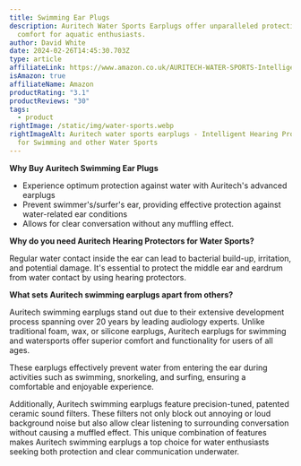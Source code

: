 ```yaml
---
title: Swimming Ear Plugs
description: Auritech Water Sports Earplugs offer unparalleled protection and
  comfort for aquatic enthusiasts.
author: David White
date: 2024-02-26T14:45:30.703Z
type: article
affiliateLink: https://www.amazon.co.uk/AURITECH-WATER-SPORTS-Intelligent-Protection/dp/B00DEDN4JE?maas=maas_adg_66FED6D2A670277255112D7CD8040AE9_afap_abs&ref_=aa_maas&tag=maas
isAmazon: true
affiliateName: Amazon
productRating: "3.1"
productReviews: "30"
tags:
  - product
rightImage: /static/img/water-sports.webp
rightImageAlt: Auritech water sports earplugs - Intelligent Hearing Protection
  for Swimming and other Water Sports
---
```

**Why Buy Auritech Swimming Ear Plugs**

* Experience optimum protection against water with Auritech's advanced earplugs
* Prevent swimmer's/surfer's ear, providing effective protection against water-related ear conditions
* Allows for clear conversation without any muffling effect.



**Why do you need Auritech Hearing Protectors for Water Sports?**

Regular water contact inside the ear can lead to bacterial build-up, irritation, and potential damage. It's essential to protect the middle ear and eardrum from water contact by using hearing protectors.



**What sets Auritech swimming earplugs apart from others?**

Auritech swimming earplugs stand out due to their extensive development process spanning over 20 years by leading audiology experts. Unlike traditional foam, wax, or silicone earplugs, Auritech earplugs for swimming and watersports offer superior comfort and functionality for users of all ages.

These earplugs effectively prevent water from entering the ear during activities such as swimming, snorkeling, and surfing, ensuring a comfortable and enjoyable experience.

Additionally, Auritech swimming earplugs feature precision-tuned, patented ceramic sound filters. These filters not only block out annoying or loud background noise but also allow clear listening to surrounding conversation without causing a muffled effect. This unique combination of features makes Auritech swimming earplugs a top choice for water enthusiasts seeking both protection and clear communication underwater.
